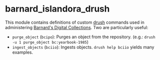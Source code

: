 # barnard_islandora_drush

This module contains definitions of custom [drush](http://www.drush.org/en/master/) commands used in administering [Barnard's Digital Collections](http://digitalcollections.barnard.edu). Two are particularly useful:

* `purge_object` (`bcipo`): Purges an object from the repository. (e.g.: `drush -u 1 purge_object bc:yearbook-1985`)
* `ingest_objects` (`bciio`): Ingests objects. `drush help bciio` yields many examples.
